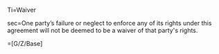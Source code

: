 Ti=Waiver

sec=One party’s failure or neglect to enforce any of its rights under this agreement will not be deemed to be a waiver of that party's rights.

=[G/Z/Base]

